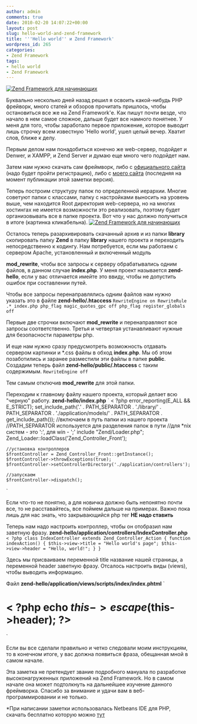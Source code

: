 ```yaml
---
author: admin
comments: true
date: 2010-02-20 14:07:22+00:00
layout: post
slug: hello-world-and-zend-framework
title: '''Hello world'' и Zend Framework'
wordpress_id: 265
categories:
- Zend Framework
tags:
- hello world
- Zend Framework
---
```


[![Zend Framework для начинающих](http://vredniy.ru/wp-content/uploads/2010/02/logopost.png)](http://vredniy.ru/wp-content/uploads/2010/02/logopost.png)

Буквально несколько дней назад решил я освоить какой-нибудь PHP фрейворк, много статей и обзоров прочитать пришлось, чтобы остановиться все же на Zend Framework'е. Как пишут почти везде, что начало в нем самое сложное, дальше будет все намного понятнее. У меня для того, чтобы заработало первое приложение, которое выводит лишь строчку всем известную 'Hello world', ушел целый вечер. Хватит слов, ближе к делу.



Первым делом нам понадобиться конечно же web-сервер, подойдет и Denwer, и XAMPP, и Zend Server и думаю еще много чего подойдет нам.



Затем нам нужно скачать сам фреймворк, либо с [официального сайта](http://www.zend.com/en/community/downloads) (надо будет пройти регистрацию), либо с [моего сайта](/files/ZendFramework-1.10.1.zip) (последняя на момент публикации этой заметки версия).



Теперь построим структуру папок по определенной иерархии. Многие советуют папки с классами, папку с настройками выносить на уровень выше, чем находится Root директория web-сервера, но на многих хостингах не имеется возможности это реализовать, поэтому будет организовывать все в папке проекта. Вот что у нас должно получиться в итоге (картинка кликабельна). [![Zend Framework для начинающих](http://vredniy.ru/wp-content/uploads/2010/02/catalog-tree-150x150.gif)](http://vredniy.ru/wp-content/uploads/2010/02/catalog-tree.gif)



Осталось теперь разархивировать скачанный архив и из папки **library** скопировать папку **Zend** в папку **library** нашего проекта и переходить непосредственно к кодингу.
Нам потребуется, если мы работаем с сервером Apache, установленный и включенный модуль


**mod_rewrite**, чтобы все запросы к серверу обрабатывались одним файлов, в данном случае **index.php**. У меня проект называется **zend-hello**, если у вас отличается имейте это ввиду, чтобы не допустить ошибок при составлении путей.



Чтобы все запросы перенаправлялись одним файлов нам нужно указать это в файле **zend-hello/.htaccess**
`
RewriteEngine on
RewriteRule .* index.php
php_flag magic_quotes_gpc off
php_flag register_globals off
`



Первые две строчки включают **mod_rewrite** и перенаправляют все запросы соответственно. Третья и четвертая устанавливают нужные для безопасности параметры php.



И еще нам нужно сразу предусмотреть возможность отдавать сервером картинки и *.css файлы в обход **index.php**. Мы об этом позаботились и заранее разместили эти файлы в папке **public**. Создадим теперь файл **zend-hello/public/.htaccess** с таким содержимым.
`
RewriteEngine off
`


Тем самым отключив **mod_rewrite** для этой папки.



Переходим к главному файлу нашего проекта, который делает всю "черную" работу.
**zend-hello/index.php**
`
< ?php
    error_reporting(E_ALL && E_STRICT);
    set_include_path('.' . PATH_SEPARATOR . './library/'
            . PATH_SEPARATOR . './application/models/'
            . PATH_SEPARATOR . get_include_path());
    //включаем в путь папки из нашего проекта
    //PATH_SEPARATOR используется для разделения папок в пути
    //для *nix систем - это ':', для win - ';'
    include "Zend/Loader.php";
    Zend_Loader::loadClass('Zend_Controller_Front');

    //установка контроллеров
    $frontController = Zend_Controller_Front::getInstance();
    $frontController->throwExceptions(true);
    $frontController->setControllerDirectory('./application/controllers');

    //запускаем
    $frontController->dispatch();
`



Если что-то не понятно, а для новичка должно быть непонятно почти все, то не расставайтесь, все поймем дальше на примерах.
Важно пока лишь для нас знать, что закрывающийся php тег **НЕ надо ставить**



Теперь нам надо настроить контроллер, чтобы он отобразил нам заветную фразу.
**zend-hello/application/controllers/IndexController.php**
`
< ?php
class IndexController extends Zend_Controller_Action {
    function indexAction() {
        $this->view->title = "Hello world's page";
        $this->view->header = "Hello, world!";
    }
}
`



Здесь мы присваиваем переменной title название нашей страницы, а переменной header заветную фразу. Отсалось настроить виды (views), чтобы выводить информацию.



Файл **zend-hello/application/views/scripts/index/index.phtml**
`

    
    
        

# < ?php echo $this->escape($this->header); ?>


    

`



Если вы все сделали правильно и четко следовали моим инструкциям, то в конечном итоге, у вас должна появиться фраза, обещанная мной в самом начале.



Эта заметка не претендует звание подробного мануала по разработке высоконагруженных приложений на Zend Framework. Но в самом начале она может подтолкнуть на дальнейшее изучение данного фреймворка. Спасибо за внимание и удачи вам в веб-программировании и не только. 




*При написании заметки использовалась Netbeans IDE для PHP, скачать бесплатно которую можно [тут](http://netbeans.org/downloads/index.html)
